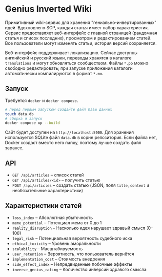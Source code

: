 # Genius Inverted Wiki

Примитивный wiki-сервис для хранения "гениально-инвертированных" идей. Вдохновлено SCP, каждая статья имеет набор характеристик.
Сервис предоставляет веб-интерфейс с главной страницей (рандомная статья и список последних), просмотром и редактированием статей. Все пользователи могут изменять статьи, история версий сохраняется.

Веб-интерфейс поддерживает локализацию. Сейчас доступны английский и русский языки, переводы хранятся в каталоге `translations` и могут обновляться сообществом. Файлы `*.po` можно свободно редактировать; при запуске приложения каталоги автоматически компилируются в формат `*.mo`.

## Запуск

Требуется `docker` и `docker compose`.

```bash
# перед первым запуском создайте файл базы данных
touch data.db
# сборка и запуск
docker compose up --build
```

Сайт будет доступен на `http://localhost:5000`. Для хранения используется SQLite файл `data.db` в корне репозитория. Если файла нет, Docker создаст вместо него папку, поэтому лучше создать файл заранее.

## API

- `GET /api/articles` – список статей
- `GET /api/articles/<id>` – получить статью
- `POST /api/articles` – создать статью (JSON, поля `title`, `content` и необязательные характеристики)

## Характеристики статей

- `loss_index` – Абсолютная убыточность
- `meme_potential` – Потенциал мема от 0 до 1
- `reality_disruption` – Насколько идея нарушает здравый смысл (0–100)
- `legal_risk` – Потенциальная вероятность судебного иска
- `ethical_toxicity` – Уровень аморальности
- `scalability` – Масштабируемость
- `user_retention` – Вероятность, что пользователь вернётся
- `implementation_cost` – Стоимость внедрения
- `side_effect_index` – Непредвиденные побочные эффекты
- `inverse_genius_rating` – Количество инверсий здравого смысла
